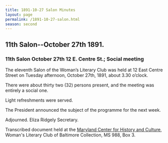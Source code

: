 ```yaml
---
title: 1891-10-27 Salon Minutes
layout: page
permalink: /1891-10-27-salon.html
season: second
---
```


<style>
    #maincontent{
        font-size:1.4em;
    }
</style>
## 11th Salon--October 27th 1891.

### 11th Salon October 27th 12 E. Centre St.; Social meeting

The eleventh Salon of the Woman’s Literary Club was held at 12 East Centre Street on Tuesday afternoon, October 27th, 1891, about 3.30 o’clock.

There were about thirty two (32) persons present, and the meeting was entirely a social one.

Light refreshments were served.

The President announced the subject of the programme for the next week.

Adjourned.
Eliza Ridgely
Secretary.

Transcribed document held at the [Maryland Center for History and Culture](http://mdhs.org/), Woman's Literary Club of Baltimore Collection, MS 988, Box 3. 